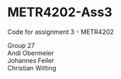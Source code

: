 # METR4202-Ass3
Code for assignment 3 - METR4202   

Group 27   
Andi Obermeier   
Johannes Feiler   
Christian Witting
